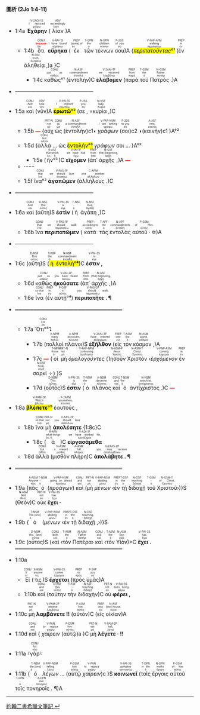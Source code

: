 #### 圖析 (2Jo 1:4-11)


- <rt>1:4a</rt> <RUBY><ruby><ruby><strong>Ἐχάρην</strong><rt>χαίρω</rt></ruby><rt>I rejoiced</rt></ruby><rt>V-2AOI-1S</rt></RUBY> (<RUBY><ruby><ruby>λίαν<rt>λίαν</rt></ruby><rt>exceedingly</rt></ruby><rt>ADV</rt></RUBY>)A
	- <rt>1:4b</rt> <RUBY><ruby><ruby>ὅτι<rt>ὅτι</rt></ruby><rt><strong><font color='red'>because</font></strong></rt></ruby><rt>CONJ</rt></RUBY> <RUBY><ruby><ruby><strong>εὕρηκα</strong><rt>εὑρίσκω</rt></ruby><rt>I have found</rt></ruby><rt>V-RAI-1S</rt></RUBY> (<RUBY><ruby><ruby>ἐκ<rt>ἐκ</rt></ruby><rt>[some] of</rt></ruby><rt>PREP</rt></RUBY> <RUBY><ruby><ruby>τῶν<rt>ὁ</rt></ruby><rt>the</rt></ruby><rt>T-GPN</rt></RUBY> <RUBY><ruby><ruby>τέκνων<rt>τέκνον</rt></ruby><rt>children</rt></ruby><rt>N-GPN</rt></RUBY> <RUBY><ruby><ruby>σου<rt>σύ</rt></ruby><rt>of you</rt></ruby><rt>P-2GS</rt></RUBY>)A {<RUBY><ruby><ruby><mark><em>περιπατοῦντας</em>°¹</mark><rt>περιπατέω</rt></ruby><rt>walking</rt></ruby><rt>V-PAP-APM</rt></RUBY> (<RUBY><ruby><ruby>ἐν<rt>ἐν</rt></ruby><rt>in</rt></ruby><rt>PREP</rt></RUBY> <RUBY><ruby><ruby>ἀληθείᾳ ,<rt>ἀλήθεια</rt></ruby><rt>truth,</rt></ruby><rt>N-DSF</rt></RUBY>)a }C
		- <rt>1:4c</rt> <RUBY><ruby><ruby>καθὼς°¹<rt>καθώς</rt></ruby><rt>just as</rt></ruby><rt>CONJ</rt></RUBY> (<RUBY><ruby><ruby>ἐντολὴν<rt>ἐντολή</rt></ruby><rt>commandment</rt></ruby><rt>N-ASF</rt></RUBY>)C <RUBY><ruby><ruby><strong>ἐλάβομεν</strong><rt>λαμβάνω</rt></ruby><rt>we received</rt></ruby><rt>V-2AAI-1P</rt></RUBY> (<RUBY><ruby><ruby>παρὰ<rt>παρά</rt></ruby><rt>from</rt></ruby><rt>PREP</rt></RUBY> <RUBY><ruby><ruby>τοῦ<rt>ὁ</rt></ruby><rt>the</rt></ruby><rt>T-GSM</rt></RUBY> <RUBY><ruby><ruby>Πατρός . <rt>πατήρ</rt></ruby><rt>Father.</rt></ruby><rt>N-GSM</rt></RUBY>)A
- ———————————————
- <rt>1:5a</rt> <RUBY><ruby><ruby>καὶ<rt>καί</rt></ruby><rt>And</rt></ruby><rt>CONJ</rt></RUBY> (<RUBY><ruby><ruby>νῦν<rt>νῦν</rt></ruby><rt>now</rt></ruby><rt>ADV</rt></RUBY>)A <RUBY><ruby><ruby><mark><strong>ἐρωτῶ</strong>°²</mark><rt>ἐρωτάω</rt></ruby><rt>I implore</rt></ruby><rt>V-PAI-1S</rt></RUBY> (<RUBY><ruby><ruby>σε , <rt>σύ</rt></ruby><rt>you,</rt></ruby><rt>P-2AS</rt></RUBY> =<RUBY><ruby><ruby>κυρία , <rt>Κυρία</rt></ruby><rt>lady,</rt></ruby><rt>N-VSF</rt></RUBY>)C 
	- <rt>1:5b</rt> <strong><font color='red'>—</font></strong> {<RUBY><ruby><ruby>οὐχ<rt>οὐ</rt></ruby><rt>not</rt></ruby><rt>PRT-N</rt></RUBY> <RUBY><ruby><ruby>ὡς<rt>ὡς</rt></ruby><rt>as</rt></ruby><rt>CONJ</rt></RUBY> (<RUBY><ruby><ruby>ἐντολὴν<rt>ἐντολή</rt></ruby><rt>a commandment</rt></ruby><rt>N-ASF</rt></RUBY>)c1◖ <RUBY><ruby><ruby><em>γράφων</em><rt>γράφω</rt></ruby><rt>I am writing</rt></ruby><rt>V-PAP-NSM</rt></RUBY> (<RUBY><ruby><ruby>σοι<rt>σύ</rt></ruby><rt>to you</rt></ruby><rt>P-2DS</rt></RUBY>)c2 ◗(<RUBY><ruby><ruby>καινὴν<rt>καινός</rt></ruby><rt>new,</rt></ruby><rt>A-ASF</rt></RUBY>)c1 }A°²
	- <rt>1:5d</rt> {<RUBY><ruby><ruby>ἀλλὰ<rt>ἀλλά</rt></ruby><rt>but</rt></ruby><rt>CONJ</rt></RUBY> ... ὡς <mark>ἐντολὴν°³</mark> _γράφων_ σοι ... }A°²
		- <rt>1:5e</rt> (<RUBY><ruby><ruby>ἣν°³<rt>ὅς, ἥ</rt></ruby><rt>that which</rt></ruby><rt>R-ASF</rt></RUBY>)C <RUBY><ruby><ruby><strong>εἴχομεν</strong><rt>ἔχω</rt></ruby><rt>we have had</rt></ruby><rt>V-IAI-1P</rt></RUBY> (<RUBY><ruby><ruby>ἀπ᾽<rt>ἀπό</rt></ruby><rt>from</rt></ruby><rt>PREP</rt></RUBY> <RUBY><ruby><ruby>ἀρχῆς , <rt>ἀρχή</rt></ruby><rt>[the] beginning,</rt></ruby><rt>N-GSF</rt></RUBY>)A <strong><font color='red'>—</font></strong>
	- ·······
	- <rt>1:5f</rt> <RUBY><ruby><ruby>ἵνα°²<rt>ἵνα</rt></ruby><rt>that</rt></ruby><rt>CONJ</rt></RUBY> <RUBY><ruby><ruby><strong>ἀγαπῶμεν</strong><rt>ἀγαπάω</rt></ruby><rt>we should love</rt></ruby><rt>V-PAS-1P</rt></RUBY> (<RUBY><ruby><ruby>ἀλλήλους . <rt>ἀλλήλων</rt></ruby><rt>one another.</rt></ruby><rt>C-APM</rt></RUBY>)C
- ———————————————
- <rt>1:6a</rt> <RUBY><ruby><ruby>καὶ<rt>καί</rt></ruby><rt>And</rt></ruby><rt>CONJ</rt></RUBY> (<RUBY><ruby><ruby>αὕτη<rt>οὗτος</rt></ruby><rt>this</rt></ruby><rt>D-NSF</rt></RUBY>)S <RUBY><ruby><ruby><strong>ἐστὶν</strong><rt>εἰμί</rt></ruby><rt>is</rt></ruby><rt>V-PAI-3S</rt></RUBY> (<RUBY><ruby><ruby>ἡ<rt>ὁ</rt></ruby><rt>-</rt></ruby><rt>T-NSF</rt></RUBY> <RUBY><ruby><ruby>ἀγάπη , <rt>ἀγάπη</rt></ruby><rt>love,</rt></ruby><rt>N-NSF</rt></RUBY>)C
	- <rt>1:6b</rt> <RUBY><ruby><ruby>ἵνα<rt>ἵνα</rt></ruby><rt>that</rt></ruby><rt>CONJ</rt></RUBY> <RUBY><ruby><ruby><strong>περιπατῶμεν</strong><rt>περιπατέω</rt></ruby><rt>we should walk</rt></ruby><rt>V-PAS-1P</rt></RUBY> (<RUBY><ruby><ruby>κατὰ<rt>κατά</rt></ruby><rt>according to</rt></ruby><rt>PREP</rt></RUBY> <RUBY><ruby><ruby>τὰς<rt>ὁ</rt></ruby><rt>the</rt></ruby><rt>T-APF</rt></RUBY> <RUBY><ruby><ruby>ἐντολὰς<rt>ἐντολή</rt></ruby><rt>commandments</rt></ruby><rt>N-APF</rt></RUBY> <RUBY><ruby><ruby>αὐτοῦ · ✡<rt>αὐτός</rt></ruby><rt>of Him.</rt></ruby><rt>P-GSM</rt></RUBY>)A
- ———————————————
- <rt>1:6c</rt> (<RUBY><ruby><ruby>αὕτη<rt>οὗτος</rt></ruby><rt>This</rt></ruby><rt>D-NSF</rt></RUBY>)S (<mark><RUBY><ruby><ruby>ἡ<rt>ὁ</rt></ruby><rt>the</rt></ruby><rt>T-NSF</rt></RUBY> <RUBY><ruby><ruby>ἐντολή°⁴<rt>ἐντολή</rt></ruby><rt>commandment</rt></ruby><rt>N-NSF</rt></RUBY></mark>)C <RUBY><ruby><ruby><strong>ἐστιν , </strong><rt>εἰμί</rt></ruby><rt>is</rt></ruby><rt>V-PAI-3S</rt></RUBY> 

	- <rt>1:6d</rt> <RUBY><ruby><ruby>καθὼς<rt>καθώς</rt></ruby><rt>just as</rt></ruby><rt>CONJ</rt></RUBY> <RUBY><ruby><ruby><strong>ἠκούσατε</strong><rt>ἀκούω</rt></ruby><rt>you have heard</rt></ruby><rt>V-AAI-2P</rt></RUBY> (<RUBY><ruby><ruby>ἀπ᾽<rt>ἀπό</rt></ruby><rt>from</rt></ruby><rt>PREP</rt></RUBY> <RUBY><ruby><ruby>ἀρχῆς , <rt>ἀρχή</rt></ruby><rt>[the] beginning,</rt></ruby><rt>N-GSF</rt></RUBY>)A
	- <rt>1:6e</rt> <RUBY><ruby><ruby>ἵνα<rt>ἵνα</rt></ruby><rt>so that</rt></ruby><rt>CONJ</rt></RUBY> (<RUBY><ruby><ruby>ἐν<rt>ἐν</rt></ruby><rt>in</rt></ruby><rt>PREP</rt></RUBY> <RUBY><ruby><ruby>αὐτῇ°⁴<rt>αὐτός</rt></ruby><rt>it</rt></ruby><rt>P-DSF</rt></RUBY>) <RUBY><ruby><ruby><strong>περιπατῆτε .  ¶ </strong><rt>περιπατέω</rt></ruby><rt>you should walk.</rt></ruby><rt>V-PAS-2P</rt></RUBY>
- ═════════════════════════════
	- <rt>1:7a</rt> <RUBY><ruby><ruby>Ὅτι°⁵⮧<rt>ὅτι</rt></ruby><rt>For</rt></ruby><rt>CONJ</rt></RUBY> 
		- <rt>1:7b</rt> (<RUBY><ruby><ruby>πολλοὶ<rt>πολύς</rt></ruby><rt>many</rt></ruby><rt>A-NPM</rt></RUBY> <RUBY><ruby><ruby>πλάνοι<rt>πλάνος</rt></ruby><rt>deceivers</rt></ruby><rt>A-NPM</rt></RUBY>)S <RUBY><ruby><ruby><strong>ἐξῆλθον</strong><rt>ἐξέρχομαι</rt></ruby><rt>have entered</rt></ruby><rt>V-2AAI-3P</rt></RUBY> (<RUBY><ruby><ruby>εἰς<rt>εἰς</rt></ruby><rt>into</rt></ruby><rt>PREP</rt></RUBY> <RUBY><ruby><ruby>τὸν<rt>ὁ</rt></ruby><rt>the</rt></ruby><rt>T-ASM</rt></RUBY> <RUBY><ruby><ruby>κόσμον , <rt>κόσμος</rt></ruby><rt>world,</rt></ruby><rt>N-ASM</rt></RUBY>)A 
		- <rt>1:7c</rt> <strong><font color='red'>—</font></strong> {<RUBY><ruby><ruby>οἱ<rt>ὁ</rt></ruby><rt>those</rt></ruby><rt>T-NPM</rt></RUBY> <RUBY><ruby><ruby>μὴ<rt>μή</rt></ruby><rt>not</rt></ruby><rt>PRT-N</rt></RUBY> <RUBY><ruby><ruby><em>ὁμολογοῦντες</em><rt>ὁμολογέω</rt></ruby><rt>confessing</rt></ruby><rt>V-PAP-NPM</rt></RUBY> (<RUBY><ruby><ruby>Ἰησοῦν<rt>Ἰησοῦς</rt></ruby><rt>Jesus</rt></ruby><rt>N-ASM-P</rt></RUBY> <RUBY><ruby><ruby>Χριστὸν<rt>Χριστός</rt></ruby><rt>Christ</rt></ruby><rt>N-ASM-T</rt></RUBY> ‹<RUBY><ruby><ruby><em>ἐρχόμενον</em><rt>ἔρχομαι</rt></ruby><rt>coming</rt></ruby><rt>V-PNP-ASM</rt></RUBY> <RUBY><ruby><ruby>ἐν<rt>ἐν</rt></ruby><rt>in</rt></ruby><rt>PREP</rt></RUBY> <RUBY><ruby><ruby>σαρκί · <rt>σάρξ</rt></ruby><rt>flesh.</rt></ruby><rt>N-DSF</rt></RUBY>› ) }S
		- <rt>1:7d</rt> (<RUBY><ruby><ruby>οὗτός<rt>οὗτος</rt></ruby><rt>This</rt></ruby><rt>D-NSM</rt></RUBY>)S <RUBY><ruby><ruby><strong>ἐστιν</strong><rt>εἰμί</rt></ruby><rt>is</rt></ruby><rt>V-PAI-3S</rt></RUBY> (<RUBY><ruby><ruby>ὁ<rt>ὁ</rt></ruby><rt>the</rt></ruby><rt>T-NSM</rt></RUBY> <RUBY><ruby><ruby>πλάνος<rt>πλάνος</rt></ruby><rt>deceiver</rt></ruby><rt>A-NSM</rt></RUBY> <RUBY><ruby><ruby>καὶ<rt>καί</rt></ruby><rt>and</rt></ruby><rt>CONJ</rt></RUBY> <RUBY><ruby><ruby>ὁ<rt>ὁ</rt></ruby><rt>the</rt></ruby><rt>T-NSM</rt></RUBY> <RUBY><ruby><ruby>ἀντίχριστος . <rt>ἀντίχριστος</rt></ruby><rt>antichrist.</rt></ruby><rt>N-NSM</rt></RUBY>)C <strong><font color='red'>—</font></strong>
- <rt>1:8a</rt> <RUBY><ruby><ruby><mark><strong>βλέπετε</strong>°⁵</mark><rt>βλέπω</rt></ruby><rt>Watch</rt></ruby><rt>V-PAM-2P</rt></RUBY> <RUBY><ruby><ruby>ἑαυτούς , <rt>ἑαυτοῦ</rt></ruby><rt>yourselves,</rt></ruby><rt>F-2APM</rt></RUBY> 
	- <rt>1:8b</rt> <RUBY><ruby><ruby>ἵνα<rt>ἵνα</rt></ruby><rt>so that</rt></ruby><rt>CONJ</rt></RUBY> <RUBY><ruby><ruby>μὴ<rt>μή</rt></ruby><rt>not</rt></ruby><rt>PRT-N</rt></RUBY> <RUBY><ruby><ruby><strong>ἀπολέσητε</strong><rt>ἀπολλύω</rt></ruby><rt>you should lose</rt></ruby><rt>V-AAS-2P</rt></RUBY> {<rt>1:8c</rt>}C
		- <rt>1:8c</rt> (<RUBY><ruby><ruby>ἃ<rt>ὅς, ἥ</rt></ruby><rt>what things</rt></ruby><rt>R-APN</rt></RUBY>)C <RUBY><ruby><ruby><strong>εἰργασάμεθα</strong><rt>ἐργάζομαι</rt></ruby><rt>we have worked for,</rt></ruby><rt>V-ADI-1P</rt></RUBY> 
	- <rt>1:8d</rt> <RUBY><ruby><ruby>ἀλλὰ<rt>ἀλλά</rt></ruby><rt>but</rt></ruby><rt>CONJ</rt></RUBY> (<RUBY><ruby><ruby>μισθὸν<rt>μισθός</rt></ruby><rt>a reward</rt></ruby><rt>N-ASM</rt></RUBY> <RUBY><ruby><ruby>πλήρη<rt>πλήρης</rt></ruby><rt>full</rt></ruby><rt>A-ASM</rt></RUBY>)C <RUBY><ruby><ruby><strong>ἀπολάβητε .  ¶ </strong><rt>ἀπολαμβάνω</rt></ruby><rt>you may receive.</rt></ruby><rt>V-2AAS-2P</rt></RUBY>
- ═════════════════════════════
- <rt>1:9a</rt> {<RUBY><ruby><ruby>πᾶς<rt>πᾶς</rt></ruby><rt>Anyone</rt></ruby><rt>A-NSM</rt></RUBY> <RUBY><ruby><ruby>ὁ<rt>ὁ</rt></ruby><rt>-</rt></ruby><rt>T-NSM</rt></RUBY> (<RUBY><ruby><ruby><em>προάγων</em><rt>προάγω</rt></ruby><rt>going on ahead</rt></ruby><rt>V-PAP-NSM</rt></RUBY>) <RUBY><ruby><ruby>καὶ<rt>καί</rt></ruby><rt>and</rt></ruby><rt>CONJ</rt></RUBY> (<RUBY><ruby><ruby>μὴ<rt>μή</rt></ruby><rt>not</rt></ruby><rt>PRT-N</rt></RUBY> <RUBY><ruby><ruby><em>μένων</em><rt>μένω</rt></ruby><rt>abiding</rt></ruby><rt>V-PAP-NSM</rt></RUBY> ‹<RUBY><ruby><ruby>ἐν<rt>ἐν</rt></ruby><rt>in</rt></ruby><rt>PREP</rt></RUBY> <RUBY><ruby><ruby>τῇ<rt>ὁ</rt></ruby><rt>the</rt></ruby><rt>T-DSF</rt></RUBY> <RUBY><ruby><ruby>διδαχῇ<rt>διδαχή</rt></ruby><rt>teaching</rt></ruby><rt>N-DSF</rt></RUBY> <RUBY><ruby><ruby>τοῦ<rt>ὁ</rt></ruby><rt>-</rt></ruby><rt>T-GSM</rt></RUBY> <RUBY><ruby><ruby>Χριστοῦ<rt>Χριστός</rt></ruby><rt>of Christ,</rt></ruby><rt>N-GSM-T</rt></RUBY>›)}S (<RUBY><ruby><ruby>Θεὸν<rt>θεός</rt></ruby><rt>God</rt></ruby><rt>N-ASM</rt></RUBY>)C <RUBY><ruby><ruby>οὐκ<rt>οὐ</rt></ruby><rt>not</rt></ruby><rt>PRT-N</rt></RUBY> <RUBY><ruby><ruby><strong>ἔχει · </strong><rt>ἔχω</rt></ruby><rt>has.</rt></ruby><rt>V-PAI-3S</rt></RUBY> 
- <rt>1:9b</rt> {<RUBY><ruby><ruby>ὁ<rt>ὁ</rt></ruby><rt>The [one]</rt></ruby><rt>T-NSM</rt></RUBY> (<RUBY><ruby><ruby><em>μένων</em><rt>μένω</rt></ruby><rt>abiding</rt></ruby><rt>V-PAP-NSM</rt></RUBY> ‹<RUBY><ruby><ruby>ἐν<rt>ἐν</rt></ruby><rt>in</rt></ruby><rt>PREP</rt></RUBY> <RUBY><ruby><ruby>τῇ<rt>ὁ</rt></ruby><rt>the</rt></ruby><rt>T-DSF</rt></RUBY> <RUBY><ruby><ruby>διδαχῇ , <rt>διδαχή</rt></ruby><rt>teaching,</rt></ruby><rt>N-DSF</rt></RUBY>›)}S 
- <rt>1:9c</rt> (<RUBY><ruby><ruby>οὗτος<rt>οὗτος</rt></ruby><rt>this [one]</rt></ruby><rt>D-NSM</rt></RUBY>)S (<RUBY><ruby><ruby>καὶ<rt>καί</rt></ruby><rt>both</rt></ruby><rt>CONJ</rt></RUBY> ‹<RUBY><ruby><ruby>τὸν<rt>ὁ</rt></ruby><rt>the</rt></ruby><rt>T-ASM</rt></RUBY> <RUBY><ruby><ruby>Πατέρα<rt>πατήρ</rt></ruby><rt>Father</rt></ruby><rt>N-ASM</rt></RUBY>› <RUBY><ruby><ruby>καὶ<rt>καί</rt></ruby><rt>and</rt></ruby><rt>CONJ</rt></RUBY> ‹<RUBY><ruby><ruby>τὸν<rt>ὁ</rt></ruby><rt>the</rt></ruby><rt>T-ASM</rt></RUBY> <RUBY><ruby><ruby>Υἱὸν<rt>υἱός</rt></ruby><rt>Son</rt></ruby><rt>N-ASM</rt></RUBY>)>C <RUBY><ruby><ruby><strong>ἔχει . </strong><rt>ἔχω</rt></ruby><rt>has.</rt></ruby><rt>V-PAI-3S</rt></RUBY> 
═════════════════════════════
- <rt>1:10a</rt> 
	- <RUBY><ruby><ruby>Εἴ<rt>εἰ</rt></ruby><rt>If</rt></ruby><rt>CONJ</rt></RUBY> (<RUBY><ruby><ruby>τις<rt>τις</rt></ruby><rt>anyone</rt></ruby><rt>X-NSM</rt></RUBY>)S <RUBY><ruby><ruby><strong>ἔρχεται</strong><rt>ἔρχομαι</rt></ruby><rt>comes</rt></ruby><rt>V-PNI-3S</rt></RUBY> (<RUBY><ruby><ruby>πρὸς<rt>πρός</rt></ruby><rt>to</rt></ruby><rt>PREP</rt></RUBY> <RUBY><ruby><ruby>ὑμᾶς<rt>σύ</rt></ruby><rt>you</rt></ruby><rt>P-2AP</rt></RUBY>)A
	- <rt>1:10b</rt> <RUBY><ruby><ruby>καὶ<rt>καί</rt></ruby><rt>and</rt></ruby><rt>CONJ</rt></RUBY> (<RUBY><ruby><ruby>ταύτην<rt>οὗτος</rt></ruby><rt>this</rt></ruby><rt>D-ASF</rt></RUBY> <RUBY><ruby><ruby>τὴν<rt>ὁ</rt></ruby><rt>-</rt></ruby><rt>T-ASF</rt></RUBY> <RUBY><ruby><ruby>διδαχὴν<rt>διδαχή</rt></ruby><rt>teaching</rt></ruby><rt>N-ASF</rt></RUBY>)C <RUBY><ruby><ruby>οὐ<rt>οὐ</rt></ruby><rt>not</rt></ruby><rt>PRT-N</rt></RUBY> <RUBY><ruby><ruby><strong>φέρει , </strong><rt>φέρω</rt></ruby><rt>does bring,</rt></ruby><rt>V-PAI-3S</rt></RUBY> 
- <rt>1:10c</rt> <RUBY><ruby><ruby>μὴ<rt>μή</rt></ruby><rt>not</rt></ruby><rt>PRT-N</rt></RUBY> <RUBY><ruby><ruby><strong>λαμβάνετε !!</strong><rt>λαμβάνω</rt></ruby><rt>receive</rt></ruby><rt>V-PAM-2P</rt></RUBY> (<RUBY><ruby><ruby>αὐτὸν<rt>αὐτός</rt></ruby><rt>him</rt></ruby><rt>P-ASM</rt></RUBY>)C (<RUBY><ruby><ruby>εἰς<rt>εἰς</rt></ruby><rt>into</rt></ruby><rt>PREP</rt></RUBY> <RUBY><ruby><ruby>οἰκίαν<rt>οἰκία</rt></ruby><rt>[the] house,</rt></ruby><rt>N-ASF</rt></RUBY>)A
- <rt>1:10d</rt> <RUBY><ruby><ruby>καὶ<rt>καί</rt></ruby><rt>and</rt></ruby><rt>CONJ</rt></RUBY> { <RUBY><ruby><ruby><em>χαίρειν</em><rt>χαίρω</rt></ruby><rt>to rejoice</rt></ruby><rt>V-PAN</rt></RUBY> (<RUBY><ruby><ruby>αὐτῷ<rt>αὐτός</rt></ruby><rt>him</rt></ruby><rt>P-DSM</rt></RUBY>)a }C <RUBY><ruby><ruby>μὴ<rt>μή</rt></ruby><rt>not</rt></ruby><rt>PRT-N</rt></RUBY> <RUBY><ruby><ruby><strong>λέγετε · !!</strong><rt>λέγω</rt></ruby><rt>tell;</rt></ruby><rt>V-PAM-2P</rt></RUBY> 
- <rt>1:11a</rt> ⸉<RUBY><ruby><ruby>γὰρ<rt>γάρ</rt></ruby><rt>for</rt></ruby><rt>CONJ</rt></RUBY>⸊
- <rt>1:11b</rt> {<RUBY><ruby><ruby>ὁ<rt>ὁ</rt></ruby><rt>the [one]</rt></ruby><rt>T-NSM</rt></RUBY> <RUBY><ruby><ruby><em>λέγων</em><rt>λέγω</rt></ruby><rt>telling</rt></ruby><rt>V-PAP-NSM</rt></RUBY> ... (<RUBY><ruby><ruby>αὐτῷ<rt>αὐτός</rt></ruby><rt>him</rt></ruby><rt>P-DSM</rt></RUBY> <RUBY><ruby><ruby><em>χαίρειν</em><rt>χαίρω</rt></ruby><rt>to rejoice</rt></ruby><rt>V-PAN</rt></RUBY>)c }S <RUBY><ruby><ruby><strong>κοινωνεῖ</strong><rt>κοινωνέω</rt></ruby><rt>partakes</rt></ruby><rt>V-PAI-3S</rt></RUBY> (<RUBY><ruby><ruby>τοῖς<rt>ὁ</rt></ruby><rt>in the</rt></ruby><rt>T-DPN</rt></RUBY> <RUBY><ruby><ruby>ἔργοις<rt>ἔργον</rt></ruby><rt>works</rt></ruby><rt>N-DPN</rt></RUBY> <RUBY><ruby><ruby>αὐτοῦ<rt>αὐτός</rt></ruby><rt>of him</rt></ruby><rt>P-GSM</rt></RUBY> <RUBY><ruby><ruby>τοῖς<rt>ὁ</rt></ruby><rt>-</rt></ruby><rt>T-DPN</rt></RUBY> <RUBY><ruby><ruby>πονηροῖς .  ¶ <rt>πονηρός</rt></ruby><rt>evil.</rt></ruby><rt>A-DPN</rt></RUBY>)A




---
[約翰二書希臘文筆記 ↵](2John-Notes.md)